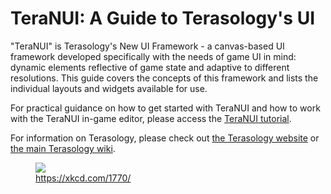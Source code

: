 # TeraNUI: A Guide to Terasology's UI

"TeraNUI" is Terasology's New UI Framework - a canvas-based UI framework developed specifically with the needs of game UI in mind: dynamic elements reflective of game state and adaptive to different resolutions.
This guide covers the concepts of this framework and lists the individual layouts and widgets available for use.

For practical guidance on how to get started with TeraNUI and how to work with the TeraNUI in-game editor, please access the [TeraNUI tutorial](https://github.com/Terasology/TutorialNui/wiki).

For information on Terasology, please check out [the Terasology website](terasology.org) or [the main Terasology wiki](https://github.com/MovingBlocks/Terasology/wiki).

<figure>
  <img src="https://imgs.xkcd.com/comics/ui_change.png" />
  <figcaption><a href="https://xkcd.com/1770/">https://xkcd.com/1770/</a></figcaption>
</figure>